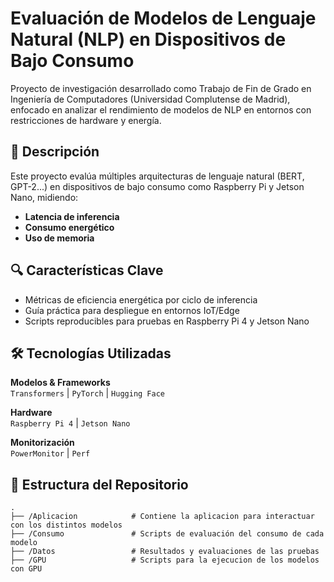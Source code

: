 # Evaluación de Modelos de Lenguaje Natural (NLP) en Dispositivos de Bajo Consumo


Proyecto de investigación desarrollado como Trabajo de Fin de Grado en Ingeniería de Computadores (Universidad Complutense de Madrid), enfocado en analizar el rendimiento de modelos de NLP en entornos con restricciones de hardware y energía.

## 📌 Descripción
Este proyecto evalúa múltiples arquitecturas de lenguaje natural (BERT, GPT-2...) en dispositivos de bajo consumo como Raspberry Pi y Jetson Nano, midiendo:
- **Latencia de inferencia**
- **Consumo energético**
- **Uso de memoria**

## 🔍 Características Clave
- Métricas de eficiencia energética por ciclo de inferencia
- Guía práctica para despliegue en entornos IoT/Edge
- Scripts reproducibles para pruebas en Raspberry Pi 4 y Jetson Nano

## 🛠 Tecnologías Utilizadas
**Modelos & Frameworks**  
`Transformers` | `PyTorch` | `Hugging Face`

**Hardware**  
`Raspberry Pi 4` | `Jetson Nano`

**Monitorización**  
`PowerMonitor` | `Perf` 

## 📂 Estructura del Repositorio
```
.
├── /Aplicacion            # Contiene la aplicacion para interactuar con los distintos modelos
├── /Consumo               # Scripts de evaluación del consumo de cada modelo
├── /Datos                 # Resultados y evaluaciones de las pruebas
├── /GPU                   # Scripts para la ejecucion de los modelos con GPU
```
